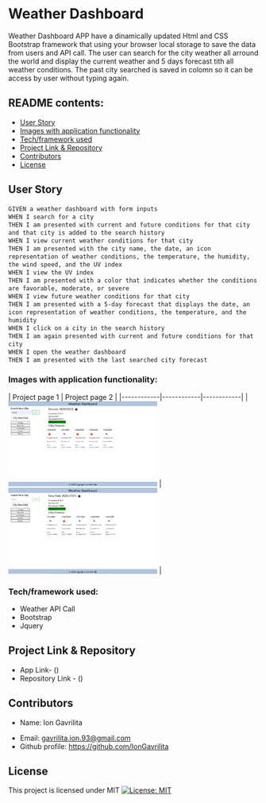# Weather Dashboard
Weather Dashboard APP have a dinamically updated Html and CSS Bootstrap framework that using your browser local storage to save the data from users and API call. The user can search for the city weather all arround the world and display the current weather and 5 days forecast tith all weather conditions. The past city searched is saved in colomn so it can be access by user without typing again.
## README contents:

* [User Story](#User-Story)
* [Images with application functionality](#Images-with-application-functionality)
* [Tech/framework used](#Tech/framework-used)
* [Project Link & Repository](#Project-Link-&-Repository)
* [Contributors](#Contributors)
* [License](#License)

## User Story
```
GIVEN a weather dashboard with form inputs
WHEN I search for a city
THEN I am presented with current and future conditions for that city and that city is added to the search history
WHEN I view current weather conditions for that city
THEN I am presented with the city name, the date, an icon representation of weather conditions, the temperature, the humidity, the wind speed, and the UV index
WHEN I view the UV index
THEN I am presented with a color that indicates whether the conditions are favorable, moderate, or severe
WHEN I view future weather conditions for that city
THEN I am presented with a 5-day forecast that displays the date, an icon representation of weather conditions, the temperature, and the humidity
WHEN I click on a city in the search history
THEN I am again presented with current and future conditions for that city
WHEN I open the weather dashboard
THEN I am presented with the last searched city forecast
```
### Images with application functionality:

| Project page 1   | Project page 2 | 
|------------|------------|------------|
| <img src="Images/App-img.png" width="300"> | <img src="Images/Func-img.png" width="300"> |

### Tech/framework used:
* Weather API Call
* Bootstrap
* Jquery
    

## Project Link & Repository
- App Link- ()
- Repository Link - ()

## Contributors
* Name: Ion Gavrilita
- Email: gavrilita.ion.93@gmail.com
- Github profile: https://github.com/IonGavrilita
## License
This project is licensed under MIT
[![License: MIT](https://img.shields.io/badge/License-MIT-yellow.svg)](https://opensource.org/licenses/MIT)

